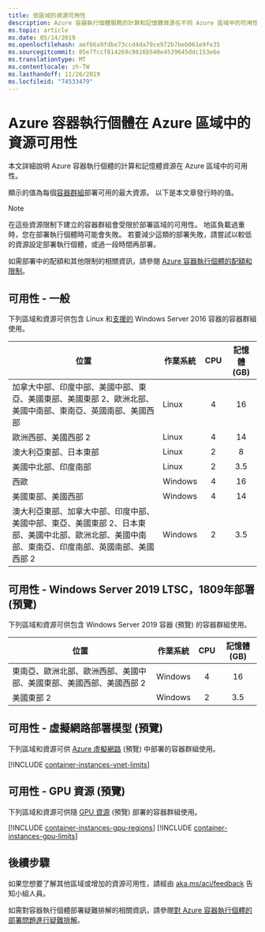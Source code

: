 ```yaml
---
title: 依區域的資源可用性
description: Azure 容器執行個體服務的計算和記憶體資源在不同 Azure 區域中的可用性。
ms.topic: article
ms.date: 05/14/2019
ms.openlocfilehash: aef66a9fdbe73ccd4da79ce972b7beb061e9fe35
ms.sourcegitcommit: 85e7fccf814269c9816b540e4539645ddc153e6e
ms.translationtype: MT
ms.contentlocale: zh-TW
ms.lasthandoff: 11/26/2019
ms.locfileid: "74533479"
---
```

# <a name="resource-availability-for-azure-container-instances-in-azure-regions"></a>Azure 容器執行個體在 Azure 區域中的資源可用性

本文詳細說明 Azure 容器執行個體的計算和記憶體資源在 Azure 區域中的可用性。 

顯示的值為每個[容器群組](container-instances-container-groups.md)部署可用的最大資源。 以下是本文章發行時的值。 

> [!NOTE]
> 在這些資源限制下建立的容器群組會受限於部署區域的可用性。 地區負載過重時，您在部署執行個體時可能會失敗。 若要減少這類的部署失敗，請嘗試以較低的資源設定部署執行個體，或過一段時間再部署。

如需部署中的配額和其他限制的相關資訊，請參閱 [Azure 容器執行個體的配額和限制](container-instances-quotas.md)。

## <a name="availability---general"></a>可用性 - 一般

下列區域和資源可供包含 Linux 和[支援的](container-instances-faq.md#what-windows-base-os-images-are-supported) Windows Server 2016 容器的容器群組使用。

| 位置 | 作業系統 | CPU | 記憶體 (GB) |
| -------- | -- | :---: | :-----------: |
| 加拿大中部、印度中部、美國中部、東亞、美國東部、美國東部 2、歐洲北部、美國中南部、東南亞、英國南部、美國西部 | Linux | 4 | 16 |
| 歐洲西部、美國西部 2 | Linux | 4 | 14 |
| 澳大利亞東部、日本東部 | Linux | 2 | 8 |
| 美國中北部、印度南部 | Linux | 2 | 3.5 |
| 西歐 | Windows | 4 | 16 |
| 美國東部、美國西部 | Windows | 4 | 14 |
| 澳大利亞東部、加拿大中部、印度中部、美國中部、東亞、美國東部 2、日本東部、美國中北部、歐洲北部、美國中南部、東南亞、印度南部、英國南部、美國西部 2 | Windows | 2 | 3.5 |

## <a name="availability---windows-server-2019-ltsc-1809-deployments-preview"></a>可用性 - Windows Server 2019 LTSC，1809年部署 (預覽)

下列區域和資源可供包含 Windows Server 2019 容器 (預覽) 的容器群組使用。

| 位置 | 作業系統 | CPU | 記憶體 (GB) |
| -------- | -- | :---: | :-----------: |
| 東南亞、歐洲北部、歐洲西部、美國中部、美國東部、美國西部、美國西部 2 | Windows | 4 | 16 |
| 美國東部 2 | Windows | 2 | 3.5 |


## <a name="availability---virtual-network-deployment-preview"></a>可用性 - 虛擬網路部署模型 (預覽)

下列區域和資源可供 [Azure 虛擬網路](container-instances-vnet.md) (預覽) 中部署的容器群組使用。

[!INCLUDE [container-instances-vnet-limits](../../includes/container-instances-vnet-limits.md)]

## <a name="availability---gpu-resources-preview"></a>可用性 - GPU 資源 (預覽)

下列區域和資源可供隨 [GPU 資源](container-instances-gpu.md) (預覽) 部署的容器群組使用。

[!INCLUDE [container-instances-gpu-regions](../../includes/container-instances-gpu-regions.md)]
[!INCLUDE [container-instances-gpu-limits](../../includes/container-instances-gpu-limits.md)]

## <a name="next-steps"></a>後續步驟

如果您想要了解其他區域或增加的資源可用性，請經由 [aka.ms/aci/feedback](https://aka.ms/aci/feedback) 告知小組人員。

如需對容器執行個體部署疑難排解的相關資訊，請參閱[對 Azure 容器執行個體的部署問題進行疑難排解](container-instances-troubleshooting.md)。
